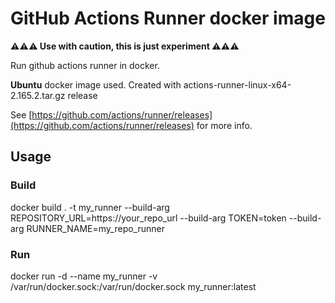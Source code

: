 # GitHub Actions Runner docker image

**:warning::warning::warning: Use with caution, this is just experiment :warning::warning::warning:**

Run github actions runner in docker.

**Ubuntu** docker image used.
Created with actions-runner-linux-x64-2.165.2.tar.gz release

See [https://github.com/actions/runner/releases](https://github.com/actions/runner/releases) for more info.

## Usage

### Build

docker build . -t my_runner --build-arg REPOSITORY_URL=https://your_repo_url --build-arg TOKEN=token --build-arg RUNNER_NAME=my_repo_runner

### Run

docker run -d --name my_runner -v /var/run/docker.sock:/var/run/docker.sock my_runner:latest
